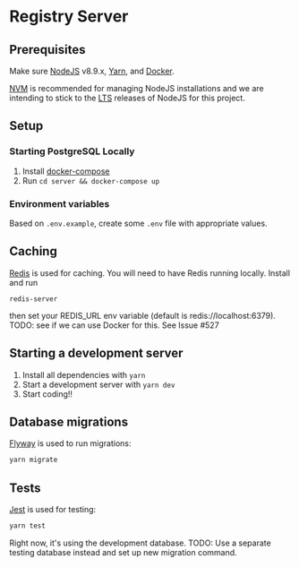 # Registry Server

## Prerequisites

Make sure [NodeJS](https://nodejs.org/en/) v8.9.x, [Yarn](https://yarnpkg.com/en/), and [Docker](https://www.docker.com).

[NVM](https://github.com/creationix/nvm) is recommended for managing NodeJS installations and we
are intending to stick to the [LTS](https://github.com/creationix/nvm#long-term-support) releases
of NodeJS for this project.

## Setup

### Starting PostgreSQL Locally

1. Install [docker-compose](https://docs.docker.com/compose/install/)
2. Run `cd server && docker-compose up`

### Environment variables

Based on `.env.example`, create some `.env` file with appropriate values.

## Caching
[Redis](https://redis.io//) is used for caching.
You will need to have Redis running locally. Install and run
```
redis-server
```
then set your REDIS_URL env variable (default is redis://localhost:6379).
TODO: see if we can use Docker for this. See Issue #527

## Starting a development server

1. Install all dependencies with `yarn`
2. Start a development server with `yarn dev`
3. Start coding!!

## Database migrations

[Flyway](https://flywaydb.org) is used to run migrations:
```sh
yarn migrate
```

## Tests

[Jest](https://jestjs.io/) is used for testing:
```sh
yarn test
```

Right now, it's using the development database.
TODO: Use a separate testing database instead and set up new migration command.




